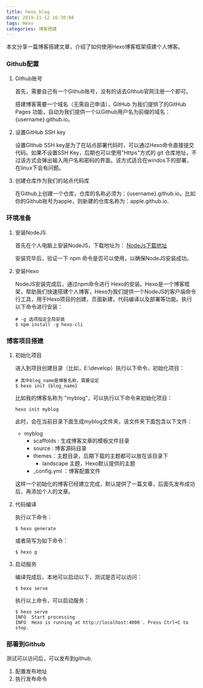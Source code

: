 ```yaml
---
title: hexo_blog
date: 2019-11-12 16:30:04
tags: Hexo
categories: 博客搭建
---
```






本文分享一篇博客搭建文章，介绍了如何使用Hexo博客框架搭建个人博客。



### Github配置

1. Github账号

   首先，需要自己有一个Github账号，没有的话去GIthub官网注册一个即可。

   搭建博客需要一个域名（无需自己申请），GitHub 为我们提供了的GitHub Pages 功能，自动为我们提供一个以Github用户名为前缀的域名：{username}.github.io。 

   

2. 设置GitHub SSH key

   设置GIthub SSH key是为了在站点部署代码时，可以通过Hexo命令直接提交代码。如果不设置SSH Key，后期也可以使用"Https"方式的 git 仓库地址，不过该方式会弹出输入用户名和密码的界面。该方式适合在windos下的部署，在linux下会有问题。

   

3. 创建仓库作为我们的站点代码库

   在Github上创建一个仓库，仓库的名称必须为：{username}.github.io。比如你的Github账号为apple，则新建的仓库名称为：apple.github.io. 

   

###  环境准备

1. 安装NodeJS

   首先在个人电脑上安装NodeJS，下载地址为： [ NodeJs下载地址](https://nodejs.org/zh-cn/download/)

   安装完毕后，验证一下 npm 命令是否可以使用，以确保NodeJS安装成功。

2. 安装Hexo

   NodeJS安装完成后，通过npm命令进行 Hexo的安装。Hexo是一个博客框架，帮助我们快速搭建个人博客，Hexo为我们提供一个NodeJS的客户端命令行工具，用于Hexo项目的创建，页面新建，代码编译以及部署等功能。执行以下命令进行安装：

   ```
   # -g 选项指定全局安装
   $ npm install -g hexo-cli
   ```



### 博客项目搭建

1. 初始化项目

   进入到项目创建目录（比如，E:\develop）执行以下命令，初始化项目：

   ```
   # 其中blog_name是博客名称，需要设定
   $ hexo init {blog_name}
   ```

   比如我的博客名称为 "myblog"，可以执行以下命令来初始化项目：

   ```
   hexo init myblog
   ```

   此时，会在当前目录下面生成myblog文件夹，该文件夹下面包含以下文件：

   - myblog
     - scaffolds : 生成博客文章的模板文件目录
     - source : 博客源码目录
     - themes：主题目录，后期下载的主题都可以放在该目录下
       - landscape 主题，Hexo默认提供的主题
     - _config.yml ：博客配置文件

   这样一个初始化的博客已经建立完成，默认提供了一篇文章，后面先发布成功后，再添加个人的文章。

2. 代码编译

   执行以下命令：

   ```
   $ hexo generate
   ```

   或者简写为如下命令：

   ```
   $ hexo g
   ```

3. 启动服务

   编译完成后，本地可以启动以下，测试是否可以访问：

   ```
   $ hexo serve
   ```

   执行以上命令，可以启动服务：

   ```
   $ hexo serve
   INFO  Start processing
   INFO  Hexo is running at http://localhost:4000 . Press Ctrl+C to stop.
   ```

### 部署到Github

测试可以访问后，可以发布到github.

1. 配置发布地址
2. 执行发布命令